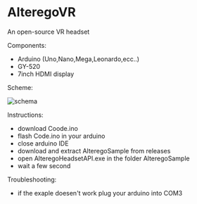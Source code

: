 # AlteregoVR
An open-source VR headset

Components:
 - Arduino (Uno,Nano,Mega,Leonardo,ecc..)
 - GY-520
 - 7inch HDMI display

Scheme:

![schema](https://user-images.githubusercontent.com/81291107/228598341-6b3d8e64-3c14-42e7-b891-8b189104bf01.png)

Instructions:
 - download Coode.ino
 - flash Code.ino in your arduino
 - close arduino IDE
 - download and extract AlteregoSample from releases
 - open AlteregoHeadsetAPI.exe in the folder AlteregoSample
 - wait a few second
 
Troubleshooting:
 - if the exaple doesen't work plug your arduino into COM3
